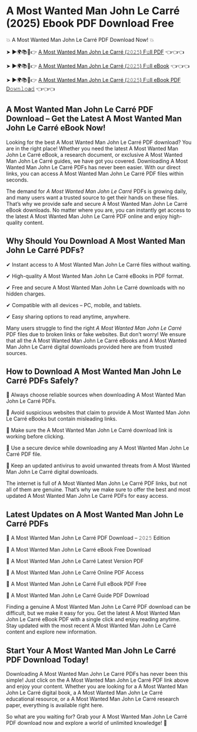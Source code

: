 # A Most Wanted Man John Le Carré (2025) Ebook PDF Download Free

💥 A Most Wanted Man John Le Carré PDF Download Now! 💥

➤ ►🌍📚📱👉 [A Most Wanted Man John Le Carré (𝟸𝟶𝟸𝟻) F𝚞ll PDF](https://getpdf.xyz/a-most-wanted-man-john-le-carré) 👈👈👈


➤ ►🌍📚📱👉 [A Most Wanted Man John Le Carré (𝟸𝟶𝟸𝟻) F𝚞ll eBook](https://getpdf.xyz/a-most-wanted-man-john-le-carré) 👈👈👈


➤ ►🌍📚📱👉 [A Most Wanted Man John Le Carré (𝟸𝟶𝟸𝟻) F𝚞ll eBook PDF D𝚘𝚠𝚗𝚕𝚘a𝚍](https://getpdf.xyz/a-most-wanted-man-john-le-carré) 👈👈👈


## A Most Wanted Man John Le Carré PDF Download – Get the Latest A Most Wanted Man John Le Carré eBook Now!

Looking for the best A Most Wanted Man John Le Carré PDF download? You are in the right place! Whether you need the latest A Most Wanted Man John Le Carré eBook, a research document, or exclusive A Most Wanted Man John Le Carré guides, we have got you covered. Downloading A Most Wanted Man John Le Carré PDFs has never been easier. With our direct links, you can access A Most Wanted Man John Le Carré PDF files within seconds.

The demand for *A Most Wanted Man John Le Carré* PDFs is growing daily, and many users want a trusted source to get their hands on these files. That’s why we provide safe and secure A Most Wanted Man John Le Carré eBook downloads. No matter where you are, you can instantly get access to the latest A Most Wanted Man John Le Carré PDF online and enjoy high-quality content.

## Why Should You Download A Most Wanted Man John Le Carré PDFs?

✔ Instant access to A Most Wanted Man John Le Carré files without waiting.

✔ High-quality A Most Wanted Man John Le Carré eBooks in PDF format.

✔ Free and secure A Most Wanted Man John Le Carré downloads with no hidden charges.

✔ Compatible with all devices – PC, mobile, and tablets.

✔ Easy sharing options to read anytime, anywhere.

Many users struggle to find the right *A Most Wanted Man John Le Carré* PDF files due to broken links or fake websites. But don’t worry! We ensure that all the A Most Wanted Man John Le Carré eBooks and A Most Wanted Man John Le Carré digital downloads provided here are from trusted sources.

## How to Download A Most Wanted Man John Le Carré PDFs Safely?

📌 Always choose reliable sources when downloading A Most Wanted Man John Le Carré PDFs.

📌 Avoid suspicious websites that claim to provide A Most Wanted Man John Le Carré eBooks but contain misleading links.

📌 Make sure the A Most Wanted Man John Le Carré download link is working before clicking.

📌 Use a secure device while downloading any A Most Wanted Man John Le Carré PDF file.

📌 Keep an updated antivirus to avoid unwanted threats from A Most Wanted Man John Le Carré digital downloads.

The internet is full of A Most Wanted Man John Le Carré PDF links, but not all of them are genuine. That’s why we make sure to offer the best and most updated A Most Wanted Man John Le Carré PDFs for easy access.

## Latest Updates on A Most Wanted Man John Le Carré PDFs

🔹 A Most Wanted Man John Le Carré PDF Download – 𝟸𝟶𝟸𝟻 Edition

🔹 A Most Wanted Man John Le Carré eBook Free Download

🔹 A Most Wanted Man John Le Carré Latest Version PDF

🔹 A Most Wanted Man John Le Carré Online PDF Access

🔹 A Most Wanted Man John Le Carré Full eBook PDF Free

🔹 A Most Wanted Man John Le Carré Guide PDF Download

Finding a genuine A Most Wanted Man John Le Carré PDF download can be difficult, but we make it easy for you. Get the latest A Most Wanted Man John Le Carré eBook PDF with a single click and enjoy reading anytime. Stay updated with the most recent A Most Wanted Man John Le Carré content and explore new information.

## Start Your A Most Wanted Man John Le Carré PDF Download Today!

Downloading A Most Wanted Man John Le Carré PDFs has never been this simple! Just click on the A Most Wanted Man John Le Carré PDF link above and enjoy your content. Whether you are looking for a A Most Wanted Man John Le Carré digital book, a A Most Wanted Man John Le Carré educational resource, or a A Most Wanted Man John Le Carré research paper, everything is available right here.

So what are you waiting for? Grab your A Most Wanted Man John Le Carré PDF download now and explore a world of unlimited knowledge! 🚀